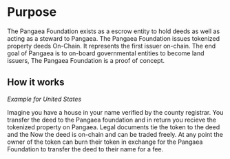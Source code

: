 # Purpose

The Pangaea Foundation exists as a escrow entity to hold deeds as well as acting as a steward to Pangaea. The Pangaea Foundation issues tokenized property deeds On-Chain. It represents the first issuer on-chain. The end goal of Pangaea is to on-board governmental entities to become land issuers, The Pangaea Foundation is a proof of concept. 

## How it works 

_Example for United States_

Imagine you have a house in your name verified by the county registrar. You transfer the deed to the Pangaea foundation and in return you recieve the tokenized property on Pangaea. Legal documents tie the token to the deed and the Now the deed is on-chain and can be traded freely. At any point the owner of the token can burn their token in exchange for the Pangaea Foundation to transfer the deed to their name for a fee. 

